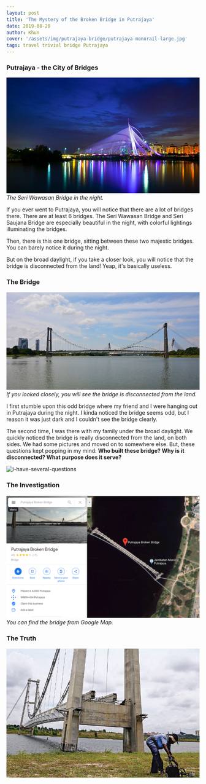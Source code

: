 ```yaml
---
layout: post
title: 'The Mystery of the Broken Bridge in Putrajaya'
date: 2019-08-20
author: Khun
cover: '/assets/img/putrajaya-bridge/putrajaya-monorail-large.jpg'
tags: travel trivial bridge Putrajaya
---
```


### Putrajaya - the City of Bridges
![seri-wawasan-bridge](/assets/img/putrajaya-bridge/wawasan-bridge.jpg)
*The Seri Wawasan Bridge in the night.*

If you ever went to Putrajaya, you will notice that there are a lot of bridges there. There are at least 6 bridges. The Seri Wawasan Bridge and Seri Saujana Bridge are especially beautiful in the night, with colorful lightings illuminating the bridges.

Then, there is this one bridge, sitting between these two majestic bridges. You can barely notice it during the night.

But on the broad daylight, if you take a closer look, you will notice that the bridge is disconnected from the land! Yeap, it's basically useless.

### The Bridge
![broken-bridge](/assets/img/putrajaya-bridge/putrajaya-monorail-large.jpg)
*If you looked closely, you will see the bridge is disconnected from the land.*

I first stumble upon this odd bridge where my friend and I were hanging out in Putrajaya during the night. I kinda noticed the bridge seems odd, but I reason it was just dark and I couldn't see the bridge clearly.

The second time, I was there with my family under the broad daylight. We quickly noticed the bridge is really disconnected from the land, on both sides. We had some pictures and moved on to somewhere else. But, these questions kept popping in my mind: **Who built these bridge? Why is it disconnected? What purpose does it serve?**

![i-have-several-questions](https://i.kym-cdn.com/photos/images/facebook/001/291/420/65c.jpg)

### The Investigation
![google-map](/assets/img/putrajaya-bridge/google-map.png)
*You can find the bridge from Google Map.*



### The Truth
![putrajaya-monorail](/assets/img/putrajaya-bridge/putrajaya-monorail.jpg)

### 
